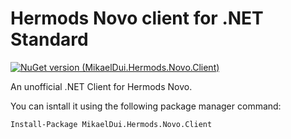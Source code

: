 # Hermods Novo client for .NET Standard

[![NuGet version (MikaelDui.Hermods.Novo.Client)](https://img.shields.io/nuget/v/MikaelDui.Hermods.Novo.Client.svg?style=flat-square)](https://www.nuget.org/packages/MikaelDui.Hermods.Novo.Client/)

An unofficial .NET Client for Hermods Novo.

You can isntall it using the following package manager command:

    Install-Package MikaelDui.Hermods.Novo.Client
